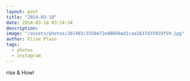 ```yaml
---
layout: post
title: "2014-03-18"
date: 2014-03-18 03:14:34
description: 
image: "/assets/photos/201403/3550e72ed0660ad1caa1637d35929f59.jpg"
author: Elise Plain
tags: 
  - photos
  - instagram
---
```


rise &amp; Howl
<p></p>
